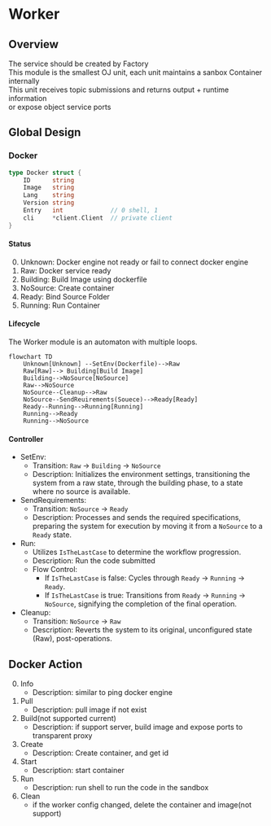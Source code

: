 # Worker
## Overview
The service should be created by Factory  
This module is the smallest OJ unit, each unit maintains a sanbox Container internally  
This unit receives topic submissions and returns output + runtime information  
or expose object service ports
## Global Design
### Docker
```go
type Docker struct {
    ID      string
    Image   string
    Lang    string
    Version string
    Entry   int             // 0 shell, 1 
    cli     *client.Client  // private client
}
```
#### Status
0. Unknown: Docker engine not ready or fail to connect docker engine
1. Raw: Docker service ready
2. Building: Build Image using dockerfile
3. NoSource: Create container
4. Ready: Bind Source Folder
5. Running: Run Container
#### Lifecycle
The Worker module is an automaton with multiple loops.
```mermaid
flowchart TD
    Unknown[Unknown] --SetEnv(Dockerfile)-->Raw
    Raw[Raw]--> Building[Build Image]
    Building-->NoSource[NoSource]
    Raw-->NoSource
    NoSource--Cleanup-->Raw
    NoSource--SendReuirements(Souece)-->Ready[Ready]
    Ready--Running-->Running[Running]
    Running-->Ready
    Running-->NoSource
```
#### Controller
* SetEnv:  
    * Transition: `Raw` → `Building` → `NoSource`  
    * Description: Initializes the environment settings, transitioning the system from a raw state, through the building phase, to a state where no source is available.  
* SendRequirements:  
    * Transition: `NoSource` → `Ready`  
    * Description: Processes and sends the required specifications, preparing the system for execution by moving it from a `NoSource` to a `Ready` state.  
* Run:
    * Utilizes `IsTheLastCase` to determine the workflow progression.  
    * Description: Run the code submitted
    * Flow Control:
        * If `IsTheLastCase` is false: Cycles through `Ready` → `Running` → `Ready`.
        * If `IsTheLastCase` is true: Transitions from `Ready` → `Running` → `NoSource`, signifying the completion of the final operation.
* Cleanup:  
    * Transition: `NoSource` → `Raw`
    * Description: Reverts the system to its original, unconfigured state (Raw), post-operations.
## Docker Action
0. Info
    * Description: similar to ping docker engine
1. Pull
    * Description: pull image if not exist
2. Build(not supported current)
    * Description: if support server, build image and expose ports to transparent proxy
3. Create
    * Description: Create container, and get id
4. Start
    * Description: start container
5. Run
    * Description: run shell to run the code in the sandbox
6. Clean
    * if the worker config changed, delete the container and image(not support)
